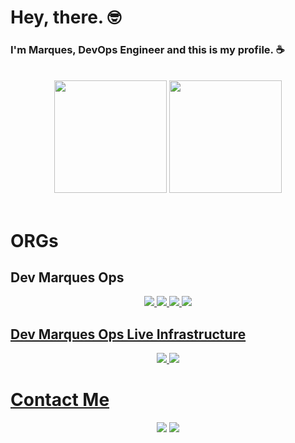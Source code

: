 # Hey, there. 🤓

### I'm Marques, DevOps Engineer and this is my profile. ☕

<div align="center"><br>
  <img height="180em" src="https://github-readme-stats.vercel.app/api?username=marquesmateus93&&count_private=true&show_icons=true&theme=dark"/>
  <img height="180em" src="https://github-readme-stats.vercel.app/api/top-langs/?username=marquesmateus93&layout=compact&langs_count=7&theme=dark"/>
</div><br>

# ORGs

## Dev Marques Ops

<div align="center">
  <a href="https://github.com/Dev-Marques-Ops/terraform-vpc"> <img src="https://github-readme-stats.vercel.app/api/pin/?username=Dev-Marques-Ops&repo=terraform-vpc&theme=dark"/>
  <a href="https://github.com/Dev-Marques-Ops/terraform-app-demo"> <img src="https://github-readme-stats.vercel.app/api/pin/?username=Dev-Marques-Ops&repo=terraform-app-demo&theme=dark"/>
  <a href="https://github.com/Dev-Marques-Ops/terraform-rds"> <img src="https://github-readme-stats.vercel.app/api/pin/?username=Dev-Marques-Ops&repo=terraform-rds&theme=dark"/>
  <a href="https://github.com/Dev-Marques-Ops/terraform-tags"> <img src="https://github-readme-stats.vercel.app/api/pin/?username=Dev-Marques-Ops&repo=terraform-tags&theme=dark"/>
</div>

## Dev Marques Ops Live Infrastructure

<div align="center">
  <a href="https://github.com/Dev-Marques-Ops-Live-Infrastructure/terragrunt-vpc"> <img src="https://github-readme-stats.vercel.app/api/pin/?username=Dev-Marques-Ops-Live-Infrastructure&repo=terragrunt-vpc&theme=dark"/>
  <a href="https://github.com/Dev-Marques-Ops-Live-Infrastructure/terragrunt-app-demo"> <img src="https://github-readme-stats.vercel.app/api/pin/?username=Dev-Marques-Ops-Live-Infrastructure&repo=terragrunt-app-demo&theme=dark"/>
</div>

# Contact Me

<div align="center">
  <a href="https://www.linkedin.com/in/mateus-marques-2832b7161" target="_blank"> <img src="https://img.shields.io/badge/LinkedIn-0077B5?style=for-the-badge&logo=linkedin&logoColor=white" target="_blank"></a>
  <a href="mailto:marquesmateus@outlook.com target="_blank"> <img src="https://img.shields.io/badge/Microsoft_Outlook-0078D4?style=for-the-badge&logo=microsoft-outlook&logoColor=white" target="_blank"></a>
</div>
